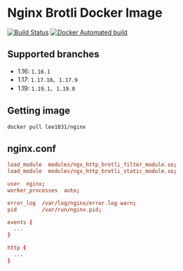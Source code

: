 # Nginx Brotli Docker Image

[![Build Status](https://travis-ci.org/lee1031/nginx.svg?branch=master)](https://travis-ci.org/lee1031/nginx)
[![Docker Automated build](https://img.shields.io/docker/automated/jrottenberg/ffmpeg.svg)](https://hub.docker.com/r/lee1031/nginx)

## Supported branches 
- 1.16: `1.16.1`
- 1.17: `1.17.10`、`1.17.9`
- 1.19: `1.19.1`、`1.19.0`

## Getting image

```sh
docker pull lee1031/nginx
```

## nginx.conf

```conf 
load_module  modules/ngx_http_brotli_filter_module.so;
load_module  modules/ngx_http_brotli_static_module.so;

user  nginx;
worker_processes  auto;

error_log  /var/log/nginx/error.log warn;
pid        /var/run/nginx.pid;

events {
  ...
}

http {
  ...
}
```
